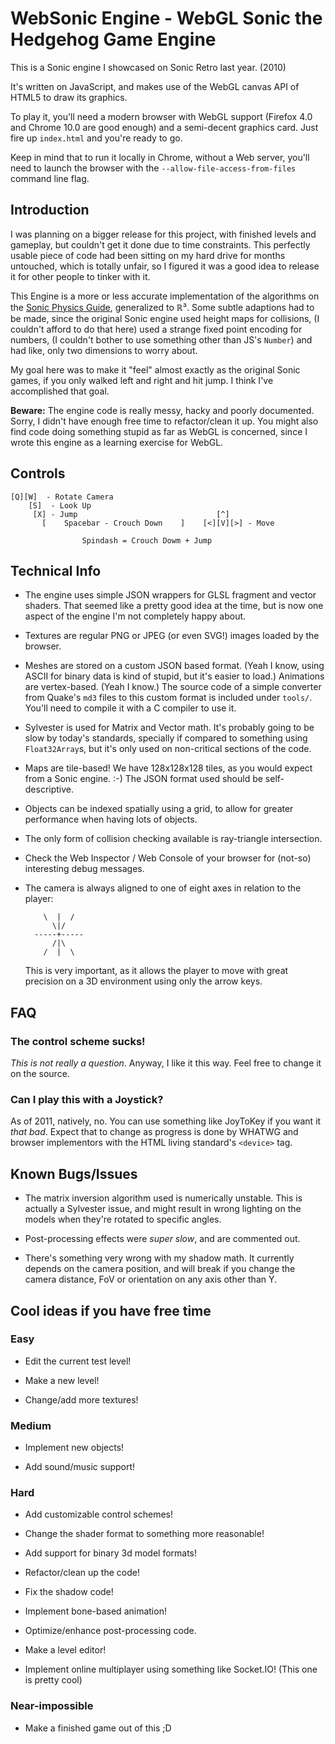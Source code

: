 WebSonic Engine - WebGL Sonic the Hedgehog Game Engine
======================================================

This is a Sonic engine I showcased on Sonic Retro last year. (2010)

It's written on JavaScript, and makes use of the WebGL canvas API of HTML5 to
draw its graphics.

To play it, you'll need a modern browser with WebGL support (Firefox 4.0 and
Chrome 10.0 are good enough) and a semi-decent graphics card. Just fire up
`index.html` and you're ready to go.

Keep in mind that to run it locally in Chrome, without a Web server, you'll
need to launch the browser with the `--allow-file-access-from-files` command 
line flag.

Introduction
------------

I was planning on a bigger release for this project, with finished levels and
gameplay, but couldn't get it done due to time constraints. This perfectly
usable piece of code had been sitting on my hard drive for months untouched, 
which is totally unfair, so I figured it was a good idea to release it for 
other people to tinker with it.

This Engine is a more or less accurate implementation of the algorithms on the
[Sonic Physics Guide](http://info.sonicretro.org/Sonic_Physics_Guide),
generalized to ℝ³. Some subtle adaptions had to be made, since the original 
Sonic engine used height maps for collisions, (I couldn't afford to do that
here) used a strange fixed point encoding for numbers, (I couldn't bother to
use something other than JS's `Number`) and had like, only two dimensions to
worry about.

My goal here was to make it "feel" almost exactly as the original Sonic games,
if you only walked left and right and hit jump. I think I've accomplished that
goal.

**Beware:** The engine code is really messy, hacky and poorly documented. 
Sorry, I didn't have enough free time to refactor/clean it up. You might also
find code doing something stupid as far as WebGL is concerned, since I wrote
this engine as a learning exercise for WebGL.

Controls
--------

    [Q][W]  - Rotate Camera             
        [S]  - Look Up
         [X] - Jump                               [^]
           [    Spacebar - Crouch Down    ]    [<][V][>] - Move
          
                    Spindash = Crouch Dowm + Jump

Technical Info
--------------

- The engine uses simple JSON wrappers for GLSL fragment and vector shaders. 
That seemed like a pretty good idea at the time, but is now one aspect of the
engine I'm not completely happy about.

- Textures are regular PNG or JPEG (or even SVG!) images loaded by the browser.

- Meshes are stored on a custom JSON based format. (Yeah I know, using ASCII 
for binary data is kind of stupid, but it's easier to load.) Animations are
vertex-based. (Yeah I know.) The source code of a simple converter 
from Quake's `md3` files to this custom format is included under `tools/`.
You'll need to compile it with a C compiler to use it.

- Sylvester is used for Matrix and Vector math. It's probably going to be
slow by today's standards, specially if compared to something using
`Float32Array`s, but it's only used on non-critical sections of the code.

- Maps are tile-based! We have 128x128x128 tiles, as you would expect from a
Sonic engine. :-) The JSON format used should be self-descriptive.

- Objects can be indexed spatially using a grid, to allow for greater
performance when having lots of objects.

- The only form of collision checking available is ray-triangle intersection.

- Check the Web Inspector / Web Console of your browser for (not-so) 
interesting debug messages.

- The camera is always aligned to one of eight axes in relation to the player:

          \  |  /
            \|/
        -----+-----
            /|\
          /  |  \

  This is very important, as it allows the player to move with great precision
  on a 3D environment using only the arrow keys.

FAQ
---

### The control scheme sucks!

*This is not really a question*. Anyway, I like it this way. Feel free to
change it on the source.

### Can I play this with a Joystick?

As of 2011, natively, no. You can use something like JoyToKey if you want it
*that bad*. Expect that to change as progress is done by WHATWG and browser
implementors with the HTML living standard's `<device>` tag.

Known Bugs/Issues
-----------------

- The matrix inversion algorithm used is numerically unstable. This is actually
a Sylvester issue, and might result in wrong lighting on the models when 
they're rotated to specific angles.

- Post-processing effects were *super slow*, and are commented out.

- There's something very wrong with my shadow math. It currently depends on the
camera position, and will break if you change the camera distance, FoV or 
orientation on any axis other than Y.

Cool ideas if you have free time
--------------------------------

### Easy

- Edit the current test level!

- Make a new level!

- Change/add more textures!

### Medium

- Implement new objects!

- Add sound/music support!

### Hard

- Add customizable control schemes!

- Change the shader format to something more reasonable!

- Add support for binary 3d model formats!

- Refactor/clean up the code!

- Fix the shadow code!

- Implement bone-based animation!

- Optimize/enhance post-processing code.

- Make a level editor!

- Implement online multiplayer using something like Socket.IO! (This one is 
pretty cool)

### Near-impossible

- Make a finished game out of this ;D